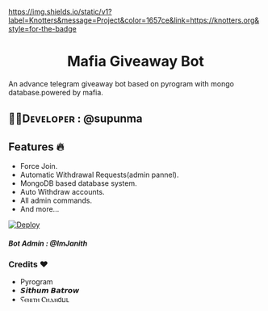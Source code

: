 

https://img.shields.io/static/v1?label=Knotters&message=Project&color=1657ce&link=https://knotters.org&style=for-the-badge

<center><h1>Mafia Giveaway Bot</h1></center>                                         

An advance telegram giveaway bot based on pyrogram with mongo database.powered by mafia.

## 👨‍💻Dᴇᴠᴇʟᴏᴘᴇʀ : @supunma

## Features 🔥

- Force Join.
- Automatic Withdrawal Requests(admin pannel).
- MongoDB based database system.
- Auto Withdraw accounts.
- All admin commands.
- And more...
 
[![Deploy](https://www.herokucdn.com/deploy/button.svg)](https://heroku.com/deploy?template=https://github.com/szsupunma/Premium-Accounts-BOT)
 
 
 ##### Bot Admin : @ImJanith
 
 ###  Credits ❤
 - Pyrogram
 - 𝙎𝙞𝙩𝙝𝙪𝙢 𝘽𝙖𝙩𝙧𝙤𝙬
 - Ⲋⲉⲛⲓⲧⲏ Ⲥⲏⲇⲛ𝖽ⳙⳑ
 
